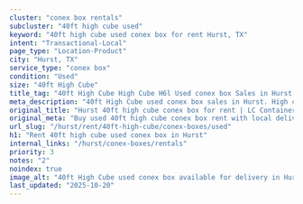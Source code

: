 ```yaml
---
cluster: "conex box rentals"
subcluster: "40ft high cube used"
keyword: "40ft high cube used conex box for rent Hurst, TX"
intent: "Transactional-Local"
page_type: "Location-Product"
city: "Hurst, TX"
service_type: "conex box"
condition: "Used"
size: "40ft High Cube"
title_tag: "40ft High Cube High Cube H6l Used conex box Sales in Hurst | LC Container"
meta_description: "40ft High Cube used conex box sales in Hurst. High cube containers with extra height. Fast delivery, competitive pricing. Serving conex boxes area. Quote ID: UIM. Call (214) 524-4168 for your free quote today."
original_title: "Hurst 40ft high cube conex box for rent | LC Container"
original_meta: "Buy used 40ft high cube conex box rent with local delivery in Hurst, TX. LC Container — local Since 2003. Request a fast quote today."
url_slug: "/hurst/rent/40ft-high-cube/conex-boxes/used"
h1: "Rent 40ft high cube used conex box in Hurst"
internal_links: "/hurst/conex-boxes/rentals"
priority: 3
notes: "2"
noindex: true
image_alt: "40ft High Cube used conex box available for delivery in Hurst"
last_updated: "2025-10-20"
---
```


<!-- TODO: Add unique city/inventory copy, images, and internal links here. -->
